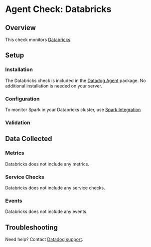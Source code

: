 # Agent Check: Databricks

## Overview

This check monitors [Databricks][1].

## Setup

### Installation

The Databricks check is included in the [Datadog Agent][2] package.
No additional installation is needed on your server.

### Configuration

To monitor Spark in your Databricks cluster, use [Spark Integration][2]

### Validation

<Steps to validate integration is functioning as expected>

## Data Collected

### Metrics

Databricks does not include any metrics.

### Service Checks

Databricks does not include any service checks.

### Events

Databricks does not include any events.

## Troubleshooting

Need help? Contact [Datadog support][1].

[1]: https://docs.datadoghq.com/help/
[2]: https://databricks.com/blog/2017/06/01/apache-spark-cluster-monitoring-with-databricks-and-datadog.html
